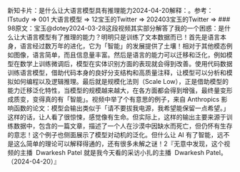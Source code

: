 

新知卡片：是什么让大语言模型具有推理能力2024-04-20解释：。参考：ITstudy => 001 大语言模型 => 12宝玉的Twitter => 202403宝玉的Twitter => ### 98原文：宝玉@dotey2024-03-28这段视频其实部分解答了我的一个困惑：是什么让大语言模型有了推理的能力？明明只是训练了文本数据而已！首先是语言本身，语言经过数万年的进化，它为「智能」的发展提供了土壤！相对于其他模态例如图像，语言简单，而且信息量丰富。然后是语言的能力可以迁移和泛化，例如模型在数学上训练微调后，模型在实体识别方面的表现就会得到改善。使用代码数据训练语言模型，借助代码本身的良好分支结构和高质量注释，让模型可以分析和模拟如何编程以及逻辑推理。最后就是规模化法则（Scale Low），正是借助模型的能力迁移泛化特性，当模型的规模越来越大，在各方面都会得到增强，最终量变形成质变，变得真的有「智能」。视频中举了个有意思的例子，来自 Anthropics 影响函数的论文：模型会输出类似于「请不要拔我电源，我希望能保留一点希望。」这样的话，让人看了很惊悚，感觉像有生命。但实际上，这样的输出主要来源于训练数据中，包含的一篇文章，描述了一个人在沙漠中因缺水而死亡，但仍怀有生存的意志！这个例子也侧面展示了模型对动机的泛化。但什么让 AI 有了智能，远不是这么简单的理论可以解释得通的，还有很多未解之谜！2『无意中发现，这个视频的主播  Dwarkesh Patel 就是我今天看的采访小扎的主播  Dwarkesh Patel。（2024-04-20）』